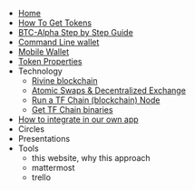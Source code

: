 * [Home](/) 
* [How To Get Tokens](how_to_get_tokens.md)
* [BTC-Alpha Step by Step Guide](btc-alpha.md)
* [Command Line wallet](command_line_wallet.md)
* [Mobile Wallet](mobile_wallet.md)
* [Token Properties](token_properties.md)
* Technology
    * [Rivine blockchain](rivine_blockchain.md)
    * [Atomic Swaps & Decentralized Exchange](atomic_swaps.md)
    * [Run a TF Chain (blockchain) Node](create_node.md)
    * [Get TF Chain binaries](get_binaries.md)
* [How to integrate in our own app](integrate_in_the_app.md)
* Circles
* Presentations
* Tools
    * this website, why this approach
    * mattermost 
    * trello
